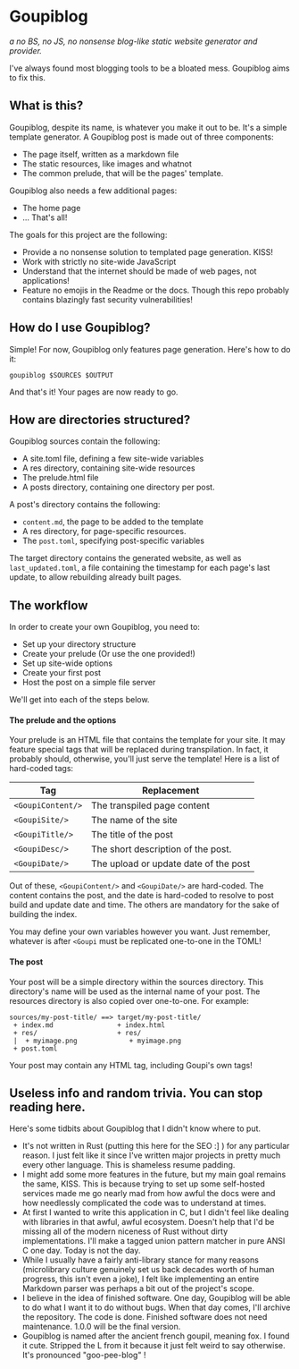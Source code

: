 # Goupiblog
*a no BS, no JS, no nonsense blog-like static website generator and provider.*

I've always found most blogging tools to be a bloated mess. Goupiblog aims to
fix this.

## What is this?

Goupiblog, despite its name, is whatever you make it out to be. It's a simple
template generator. A Goupiblog post is made out of three components:
- The page itself, written as a markdown file
- The static resources, like images and whatnot
- The common prelude, that will be the pages' template.

Goupiblog also needs a few additional pages:
- The home page
- ... That's all!

The goals for this project are the following:
- Provide a no nonsense solution to templated page generation. KISS!
- Work with strictly no site-wide JavaScript
- Understand that the internet should be made of web pages, not applications!
- Feature no emojis in the Readme or the docs. Though this repo
probably contains blazingly fast security vulnerabilities!

## How do I use Goupiblog?

Simple! For now, Goupiblog only features page generation. Here's how to do it:

``goupiblog $SOURCES $OUTPUT``

And that's it! Your pages are now ready to go. 

## How are directories structured?

Goupiblog sources contain the following:
- A site.toml file, defining a few site-wide variables
- A res directory, containing site-wide resources
- The prelude.html file
- A posts directory, containing one directory per post.

A post's directory contains the following:
- ``content.md``, the page to be added to the template
- A res directory, for page-specific resources.
- The ``post.toml``, specifying post-specific variables

The target directory contains the generated website, as well as 
``last_updated.toml``, a file containing the timestamp for each page's
last update, to allow rebuilding already built pages.

## The workflow

In order to create your own Goupiblog, you need to:

- Set up your directory structure
- Create your prelude (Or use the one provided!)
- Set up site-wide options
- Create your first post
- Host the post on a simple file server

We'll get into each of the steps below.

#### The prelude and the options

Your prelude is an HTML file that contains the template for your site. 
It may feature special tags that will be replaced during transpilation. 
In fact, it probably should, otherwise, you'll just serve the template!
Here is a list of hard-coded tags:

| Tag                   | Replacement                           |
|-----------------------|---------------------------------------|
| ``<GoupiContent/>``   | The transpiled page content           |
| ``<GoupiSite/>``      | The name of the site                  |
| ``<GoupiTitle/>``     | The title of the post                 |
| ``<GoupiDesc/>``      | The short description of the post.    |
| ``<GoupiDate/>``      | The upload or update date of the post |

Out of these, ``<GoupiContent/>`` and ``<GoupiDate/>`` are hard-coded.
The content contains the post, and the date is hard-coded to resolve to post
build and update date and time. The others are mandatory for the sake of
building the index.

You may define your own variables however you want. Just remember,
whatever is after ``<Goupi`` must be replicated one-to-one in the TOML!

#### The post

Your post will be a simple directory within the sources directory.
This directory's name will be used as the internal name of your post. The resources directory is also copied over one-to-one. For example:

```plaintext
sources/my-post-title/ ==> target/my-post-title/
 + index.md                + index.html
 + res/                    + res/
 |  + myimage.png             + myimage.png
 + post.toml               
```

Your post may contain any HTML tag, including Goupi's own tags!

## Useless info and random trivia. You can stop reading here.

Here's some tidbits about Goupiblog that I didn't know where to put.

- It's not written in Rust (putting this here for the SEO :] ) for any
particular reason. I just felt like it since I've written major projects in 
pretty much every other language. This is shameless resume padding.
- I might add some more features in the future, but my main goal remains the
same, KISS. This is because trying to set up some self-hosted services made
me go nearly mad from how awful the docs were and how needlessly complicated
the code was to understand at times.
- At first I wanted to write this application in C, but I didn't feel like
dealing with libraries in that awful, awful ecosystem. Doesn't help that I'd
be missing all of the modern niceness of Rust without dirty implementations.
I'll make a tagged union pattern matcher in pure ANSI C one day. Today is not
the day.
- While I usually have
a fairly anti-library stance for many reasons (microlibrary culture genuinely
set us back decades worth of human progress, this isn't even a joke), I felt
like implementing an entire Markdown parser was perhaps a bit out of the
project's scope.
- I believe in the idea of finished software. One day, Goupiblog will be able 
to do what I want it to do without bugs. When that day comes, I'll archive the
repository. The code is done. Finished software does not need maintenance.
1.0.0 will be the final version.
- Goupiblog is named after the ancient french goupil, meaning fox. I found it
cute. Stripped the L from it because it just felt weird to say otherwise.
It's pronounced "goo-pee-blog" !
